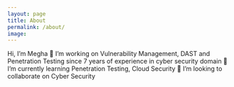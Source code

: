 ```yaml
---
layout: page
title: About
permalink: /about/
image:
---
```


 Hi, I’m Megha
👀 I’m working on Vulnerability Management, DAST and Penetration Testing since 7 years of experience in cyber security domain
🌱 I’m currently learning Penetration Testing, Cloud Security
💞️ I’m looking to collaborate on Cyber Security

